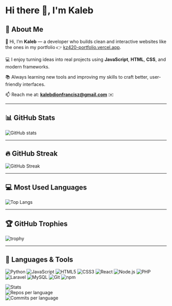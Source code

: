 # Hi there 👋, I'm Kaleb

## 🚀 About Me
👋 Hi, I’m **Kaleb** — a developer who builds clean and interactive websites like the ones in my portfolio 👉 [kz420-portfolio.vercel.app](https://kz420-portfolio.vercel.app/).  

💻 I enjoy turning ideas into real projects using **JavaScript**, **HTML**, **CSS**, and modern frameworks.  

📚 Always learning new tools and improving my skills to craft better, user-friendly interfaces.  

📫 Reach me at: **kalebdionfrancisz@gmail.com** ✉️  


---

## 📊 GitHub Stats
![GitHub stats](https://github-readme-stats.vercel.app/api?username=fanx420&show_icons=true&theme=radical)

---

## 🔥 GitHub Streak
![GitHub Streak](https://streak-stats.demolab.com?user=fanx420&theme=radical&hide_border=true)

---

## 💻 Most Used Languages
![Top Langs](https://github-readme-stats.vercel.app/api/top-langs/?username=fanx420&layout=compact&theme=radical)



---

## 🏆 GitHub Trophies
![trophy](https://github-profile-trophy.vercel.app/?username=fanx420&theme=onedark)

---

## 🚀 Languages & Tools
![Python](https://img.shields.io/badge/Python-3776AB?style=for-the-badge&logo=python&logoColor=white)
![JavaScript](https://img.shields.io/badge/JavaScript-F7DF1E?style=for-the-badge&logo=javascript&logoColor=black)
![HTML5](https://img.shields.io/badge/HTML5-E34F26?style=for-the-badge&logo=html5&logoColor=white)
![CSS3](https://img.shields.io/badge/CSS3-1572B6?style=for-the-badge&logo=css3&logoColor=white)
![React](https://img.shields.io/badge/React-20232A?style=for-the-badge&logo=react&logoColor=61DAFB)
![Node.js](https://img.shields.io/badge/Node.js-43853D?style=for-the-badge&logo=node.js&logoColor=white)
![PHP](https://img.shields.io/badge/PHP-777BB4?style=for-the-badge&logo=php&logoColor=white)
![Laravel](https://img.shields.io/badge/Laravel-FF2D20?style=for-the-badge&logo=laravel&logoColor=white)
![MySQL](https://img.shields.io/badge/MySQL-005C84?style=for-the-badge&logo=mysql&logoColor=white)
![Git](https://img.shields.io/badge/Git-F05032?style=for-the-badge&logo=git&logoColor=white)
![npm](https://img.shields.io/badge/npm-CB3837?style=for-the-badge&logo=npm&logoColor=white)

![Stats](https://github-profile-summary-cards.vercel.app/api/cards/stats?username=YOUR_USERNAME&theme=radical)  
![Repos per language](https://github-profile-summary-cards.vercel.app/api/cards/repos-per-language?username=YOUR_USERNAME&theme=radical)  
![Commits per language](https://github-profile-summary-cards.vercel.app/api/cards/most-commit-language?username=YOUR_USERNAME&theme=radical)


